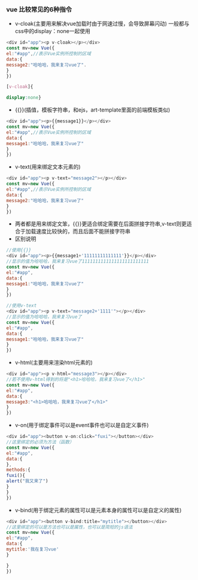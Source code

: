 ###  vue 比较常见的6种指令
+ v-cloak(主要用来解决vue加载时由于网速过慢，会导致屏幕闪动)
一般都与css中的display：none一起使用
```javascript
<div id="app"><p v-cloak></p></div>
const mv=new Vue({
el:"#app",//表示Vue实例所控制的区域
data:{
message2:"哈哈哈，我来复习vue了".
}
})
```
```css
[v-cloak]{

display:none}
```
+ {{}}(插值，模板字符串，和ejs，art-template里面的前端模板类似)
```javascript
<div id="app"><p>{{message1}}</p></div>
const mv=new Vue({
el:"#app",//表示Vue实例所控制的区域
data:{
message1:"哈哈哈，我来复习vue了"
}
})
```
+ v-text(用来绑定文本元素的)
```javascript
<div id="app"><p v-text="message2"></p></div>
const mv=new Vue({
el:"#app",//表示Vue实例所控制的区域
data:{
message2:"哈哈哈，我来复习vue了"
}
})
```
+ 两者都是用来绑定文笨，{{}}更适合绑定需要在后面拼接字符串,v-text则更适合于加载速度比较快的，而且后面不能拼接字符串
+ 区别说明
```javascript
//使用{{}}
<div id="app"><p>{{message1+'11111111111111'}}</p></div>
//显示的值为哈哈哈，我来复习vue了1111111111111111111111111
const mv=new Vue({
el:"#app",
data:{
message1:"哈哈哈，我来复习vue了"
}
})
```
```javascript
//使用v-text
<div id="app"><p v-text="message2+'1111'"></p></div>
//显示的值为哈哈哈，我来复习vue了
const mv=new Vue({
el:"#app",
data:{
message1:"哈哈哈，我来复习vue了"
}
})
```
+ v-html(主要用来渲染html元素的)
```javascript
<div id="app"><p v-html="message3"></p></div>
//若不使用v-html得到的将是"<h1>哈哈哈，我来复习vue了</h1>"
const mv=new Vue({
el:"#app",
data:{
message3:"<h1>哈哈哈，我来复习vue了</h1>"
}
})
```
+ v-on(用于绑定事件可以是event事件也可以是自定义事件)
```javascript
<div id="app"><button v-on:click="fuxi"></button></div>
//这里绑定的必须为方法（函数）
const mv=new Vue({
el:"#app",
data:{
},
methods:{
fuxi(){
alert("我又来了")
}
}
})
```
+ v-bind(用于绑定元素的属性可以是元素本身的属性可以是自定义的属性)
```javascript
<div id="app"><button v-bind:title="mytitle"></button></div>
//这里绑定的可以是方法也可以是属性，也可以是简短的js语法
const mv=new Vue({
el:"#app",
data:{
mytitle:'我在复习vue'
}

}
})